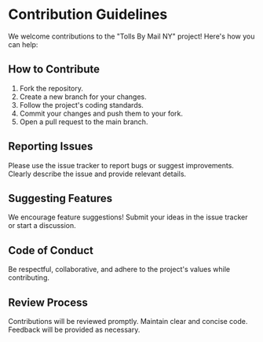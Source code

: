 # Contribution Guidelines

We welcome contributions to the "Tolls By Mail NY" project! Here's how you can help:

## How to Contribute
1. Fork the repository.
2. Create a new branch for your changes.
3. Follow the project's coding standards.
4. Commit your changes and push them to your fork.
5. Open a pull request to the main branch.

## Reporting Issues
Please use the issue tracker to report bugs or suggest improvements. Clearly describe the issue and provide relevant details.

## Suggesting Features
We encourage feature suggestions! Submit your ideas in the issue tracker or start a discussion.

## Code of Conduct
Be respectful, collaborative, and adhere to the project's values while contributing.

## Review Process
Contributions will be reviewed promptly. Maintain clear and concise code. Feedback will be provided as necessary.
